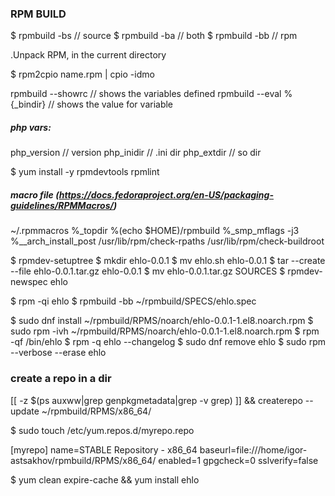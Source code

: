 ### RPM BUILD

$ rpmbuild -bs // source
$ rpmbuild -ba // both
$ rpmbuild -bb // rpm

.Unpack RPM, in the current directory

$ rpm2cpio name.rpm | cpio -idmo

rpmbuild --showrc // shows the variables defined
rpmbuild --eval %{_bindir} // shows the value for variable

##### php vars:
php_version // version
php_inidir // .ini dir
php_extdir // so dir


$ yum install -y rpmdevtools rpmlint

##### macro file (https://docs.fedoraproject.org/en-US/packaging-guidelines/RPMMacros/)
~/.rpmmacros
%_topdir      %(echo $HOME)/rpmbuild
%_smp_mflags  -j3
%__arch_install_post   /usr/lib/rpm/check-rpaths   /usr/lib/rpm/check-buildroot


$ rpmdev-setuptree
$ mkdir ehlo-0.0.1
$ mv ehlo.sh ehlo-0.0.1
$ tar --create --file ehlo-0.0.1.tar.gz ehlo-0.0.1
$ mv ehlo-0.0.1.tar.gz SOURCES
$ rpmdev-newspec ehlo

$ rpm -qi ehlo
$ rpmbuild -bb ~/rpmbuild/SPECS/ehlo.spec

$ sudo dnf install ~/rpmbuild/RPMS/noarch/ehlo-0.0.1-1.el8.noarch.rpm
$ sudo rpm -ivh ~/rpmbuild/RPMS/noarch/ehlo-0.0.1-1.el8.noarch.rpm
$ rpm -qf /bin/ehlo
$ rpm -q ehlo --changelog
$ sudo dnf remove ehlo
$ sudo rpm --verbose --erase ehlo

### create a repo in a dir 
[[ -z $(ps auxww|grep genpkgmetadata|grep -v grep) ]] && createrepo --update ~/rpmbuild/RPMS/x86_64/


$ sudo touch /etc/yum.repos.d/myrepo.repo

[myrepo]
name=STABLE Repository - x86_64
baseurl=file:///home/igor-astsakhov/rpmbuild/RPMS/x86_64/
enabled=1
gpgcheck=0
sslverify=false


$ yum clean expire-cache && yum install ehlo

